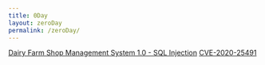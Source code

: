 ```yaml
---
title: 0Day
layout: zeroDay
permalink: /zeroDay/
---
```


<a href="https://cxsecurity.com/issue/WLB-2020120132" target="_blank">Dairy Farm Shop Management System 1.0 - SQL Injection</a>
<a href="https://www.cve.org/CVERecord?id=CVE-2020-25491" target="_blank">CVE-2020-25491</a>